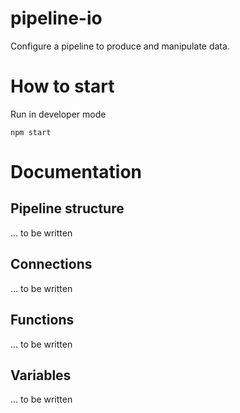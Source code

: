 # pipeline-io
Configure a pipeline to produce and manipulate data.

# How to start

Run in developer mode
```
npm start
```

# Documentation

## Pipeline structure
... to be written

## Connections
... to be written

## Functions
... to be written

## Variables
... to be written